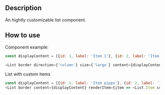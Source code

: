 ## Description

An hightly customizable list component.

## How to use

Component example:

```js
const displayContent = [{id: 1, label: 'Item 1'}, {id: 2, label: 'Item 2 '}, {id: 3, label: 'Item 3'}];

<List border direction={'column'} size={'large'} content={displayContent} />;
```

List with custom items

```js
const displayContent = [{id: 1, label: 'Item pippo'}, {id: 2, label: 'Item 2 '}, {id: 3, label: 'Item 3'}];
<List border content={displayContent} renderItem={item => <List.Item content={item} />} />;
```
